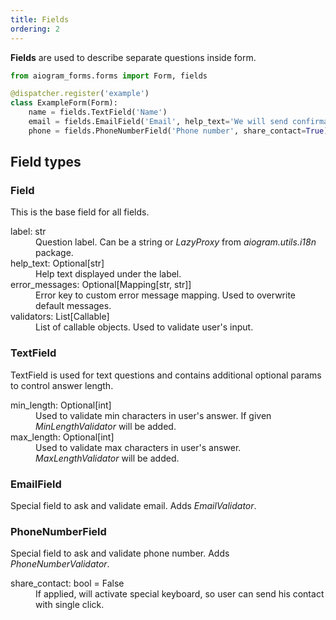 ```yaml
---
title: Fields
ordering: 2
---
```


**Fields** are used to describe separate questions inside form.

```python
from aiogram_forms.forms import Form, fields

@dispatcher.register('example')
class ExampleForm(Form):
    name = fields.TextField('Name')
    email = fields.EmailField('Email', help_text='We will send confirmation code.')
    phone = fields.PhoneNumberField('Phone number', share_contact=True)
```

## Field types

### Field
This is the base field for all fields.

<dl>
    <dt class="font-semibold">label: str</dt>
    <dd>Question label. Can be a string or <i>LazyProxy</i> from <i>aiogram.utils.i18n</i> package.</dd>
    <dt class="font-semibold">help_text: Optional[str]</dt>
    <dd>Help text displayed under the label.</dd>
    <dt class="font-semibold">error_messages: Optional[Mapping[str, str]]</dt>
    <dd>Error key to custom error message mapping. Used to overwrite default messages.</dd>
    <dt class="font-semibold">validators: List[Callable]</dt>
    <dd>List of callable objects. Used to validate user's input.</dd>
</dl>

### TextField
TextField is used for text questions and contains additional optional params to control answer length.

<dl>
    <dt class="font-semibold">min_length: Optional[int]</dt>
    <dd>Used to validate min characters in user's answer. If given <i>MinLengthValidator</i> will be added.</dd>
    <dt class="font-semibold">max_length: Optional[int]</dt>
    <dd>Used to validate max characters in user's answer. <i>MaxLengthValidator</i> will be added.</dd>
</dl>

### EmailField
Special field to ask and validate email. Adds _EmailValidator_.

### PhoneNumberField
Special field to ask and validate phone number. Adds _PhoneNumberValidator_.

<dl>
    <dt class="font-semibold">share_contact: bool = False</dt>
    <dd>If applied, will activate special keyboard, so user can send his contact with single click.</dd>
</dl>
